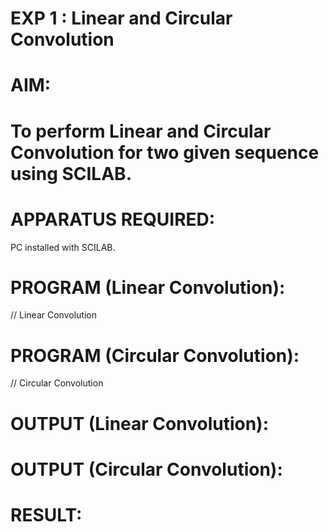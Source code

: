 # EXP 1 : Linear and Circular Convolution

# AIM: 

# To perform Linear and Circular Convolution for two given sequence using SCILAB. 

# APPARATUS REQUIRED: 
PC installed with SCILAB. 

# PROGRAM (Linear Convolution): 

// Linear Convolution

# PROGRAM (Circular Convolution): 

// Circular Convolution

# OUTPUT (Linear Convolution): 

# OUTPUT (Circular Convolution): 

# RESULT: 
